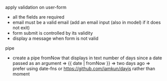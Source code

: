 apply validation on user-form
  * all the fields are required
  * email must be a valid email (add an email input (also in model) if it does not exit)
  * form submit is controlled by its validity
  * display a message when form is not valid

pipe
  * create a pipe fromNow that displays in text number of days since a date passed as an argument
  => {{ date | fromNow }} => two days ago
  => prefer using date-fns or https://github.com/iamkun/dayjs rather than moment